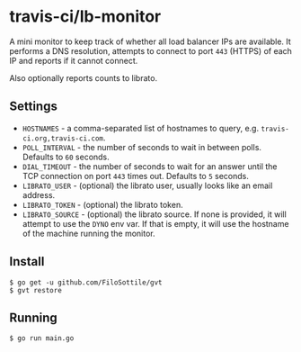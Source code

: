 # travis-ci/lb-monitor

A mini monitor to keep track of whether all load balancer IPs are available. It
performs a DNS resolution, attempts to connect to port `443` (HTTPS) of each IP
and reports if it cannot connect.

Also optionally reports counts to librato.

## Settings

* `HOSTNAMES` - a comma-separated list of hostnames to query, e.g. `travis-ci.org,travis-ci.com`.
* `POLL_INTERVAL` - the number of seconds to wait in between polls. Defaults to `60` seconds.
* `DIAL_TIMEOUT` - the number of seconds to wait for an answer until the TCP connection on port `443` times out. Defaults to `5` seconds.
* `LIBRATO_USER` - (optional) the librato user, usually looks like an email address.
* `LIBRATO_TOKEN` - (optional) the librato token.
* `LIBRATO_SOURCE` - (optional) the librato source. If none is provided, it will attempt to use the `DYNO` env var. If that is empty, it will use the hostname of the machine running the monitor.

## Install

    $ go get -u github.com/FiloSottile/gvt
    $ gvt restore

## Running

    $ go run main.go
